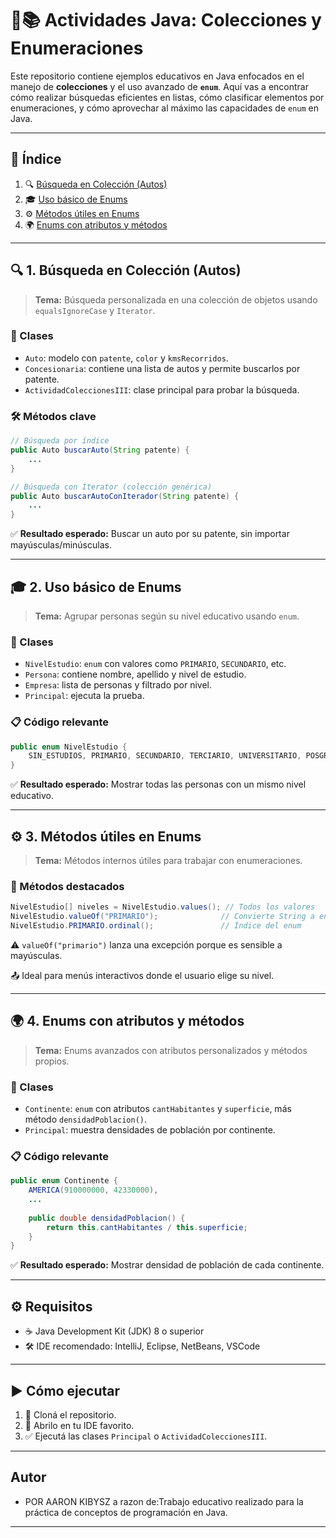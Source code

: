 # 🚗📚 Actividades Java: Colecciones y Enumeraciones

Este repositorio contiene ejemplos educativos en Java enfocados en el manejo de **colecciones** y el uso avanzado de **`enum`**. Aquí vas a encontrar cómo realizar búsquedas eficientes en listas, cómo clasificar elementos por enumeraciones, y cómo aprovechar al máximo las capacidades de `enum` en Java.

---

## 📌 Índice

1. 🔍 [Búsqueda en Colección (Autos)](#-1-búsqueda-en-colección-autos)
2. 🎓 [Uso básico de Enums](#-2-uso-básico-de-enums)
3. ⚙️ [Métodos útiles en Enums](#-3-métodos-útiles-en-enums)
4. 🌍 [Enums con atributos y métodos](#-4-enums-con-atributos-y-métodos)

---

## 🔍 1. **Búsqueda en Colección (Autos)**

> **Tema:** Búsqueda personalizada en una colección de objetos usando `equalsIgnoreCase` y `Iterator`.

### 🧩 Clases
- `Auto`: modelo con `patente`, `color` y `kmsRecorridos`.
- `Concesionaria`: contiene una lista de autos y permite buscarlos por patente.
- `ActividadColeccionesIII`: clase principal para probar la búsqueda.

### 🛠️ Métodos clave
```java
// Búsqueda por índice
public Auto buscarAuto(String patente) {
    ...
}

// Búsqueda con Iterator (colección genérica)
public Auto buscarAutoConIterador(String patente) {
    ...
}
```

✅ **Resultado esperado:** Buscar un auto por su patente, sin importar mayúsculas/minúsculas.

---

## 🎓 2. **Uso básico de Enums**

> **Tema:** Agrupar personas según su nivel educativo usando `enum`.

### 🧩 Clases
- `NivelEstudio`: `enum` con valores como `PRIMARIO`, `SECUNDARIO`, etc.
- `Persona`: contiene nombre, apellido y nivel de estudio.
- `Empresa`: lista de personas y filtrado por nivel.
- `Principal`: ejecuta la prueba.

### 📋 Código relevante
```java
public enum NivelEstudio {
    SIN_ESTUDIOS, PRIMARIO, SECUNDARIO, TERCIARIO, UNIVERSITARIO, POSGRADO;
}
```

✅ **Resultado esperado:** Mostrar todas las personas con un mismo nivel educativo.

---

## ⚙️ 3. **Métodos útiles en Enums**

> **Tema:** Métodos internos útiles para trabajar con enumeraciones.

### 🔎 Métodos destacados
```java
NivelEstudio[] niveles = NivelEstudio.values(); // Todos los valores
NivelEstudio.valueOf("PRIMARIO");              // Convierte String a enum
NivelEstudio.PRIMARIO.ordinal();               // Índice del enum
```

⚠️ `valueOf("primario")` lanza una excepción porque es sensible a mayúsculas.

📤 Ideal para menús interactivos donde el usuario elige su nivel.

---

## 🌍 4. **Enums con atributos y métodos**

> **Tema:** Enums avanzados con atributos personalizados y métodos propios.

### 🧩 Clases
- `Continente`: `enum` con atributos `cantHabitantes` y `superficie`, más método `densidadPoblacion()`.
- `Principal`: muestra densidades de población por continente.

### 📋 Código relevante
```java
public enum Continente {
    AMERICA(910000000, 42330000),
    ...
    
    public double densidadPoblacion() {
        return this.cantHabitantes / this.superficie;
    }
}
```

✅ **Resultado esperado:** Mostrar densidad de población de cada continente.

---

## ⚙️ Requisitos

- ☕ Java Development Kit (JDK) 8 o superior
- 🛠️ IDE recomendado: IntelliJ, Eclipse, NetBeans, VSCode

---

## ▶️ Cómo ejecutar

1. 🔽 Cloná el repositorio.
2. 📁 Abrilo en tu IDE favorito.
3. ✅ Ejecutá las clases `Principal` o `ActividadColeccionesIII`.

---

## Autor

- POR AARON KIBYSZ a razon de:Trabajo educativo realizado para la práctica de conceptos de programación en Java.

---

